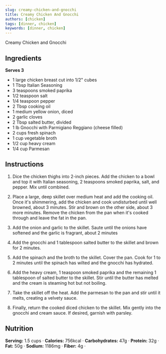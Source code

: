```yaml
---
slug: creamy-chicken-and-gnocchi
title: Creamy Chicken And Gnocchi
authors: [chicken]
tags: [dinner, chicken]
keywords: [dinner, chicken]
---
```


Creamy Chicken and Gnocchi
<!-- <img src="/img/Creamy-chicken-gnocchi.jpg" alt="Creamy Chicken And Gnocchi Picture" width="800" height="670" /> -->

<!-- truncate -->


## Ingredients
**Serves 3**
- 1 large chicken breast cut into 1/2" cubes
- 1 Tbsp Italian Seasoning
- 3 teaspoons smoked paprika
- 1/2 teaspoon salt
- 1/4 teaspoon pepper
- 2 Tbsp cooking oil
- 1 medium yellow onion, diced 
- 2 garlic cloves
- 2 Tbsp salted butter, divided
- 1 lb Gnocchi with Parmigiano Reggiano (cheese filled)
- 2 cups fresh spinach
- 1 cup vegetable broth
- 1/2 cup heavy cream
- 1/4 cup Parmesan

## Instructions 
1. Dice the chicken thighs into 2-inch pieces. Add the chicken to a bowl and top it with Italian seasoning, 2 teaspoons smoked paprika, salt, and pepper. Mix until combined.

2. Place a large, deep skillet over medium heat and add the cooking oil. Once it's shimmering, add the chicken and cook undisturbed until well browned, about 3 minutes. Stir and brown on the other side, about 3 more minutes. Remove the chicken from the pan when it's cooked through and leave the fat in the pan.

3. Add the onion and garlic to the skillet. Saute until the onions have softened and the garlic is fragrant, about 2 minutes
4. Add the gnocchi and 1 tablespoon salted butter to the skillet and brown for 2 minutes.
5. Add the spinach and the broth to the skillet. Cover the pan. Cook for 1 to 2 minutes until the spinach has wilted and the gnocchi has hydrated.
6. Add the heavy cream, 1 teaspoon smoked paprika and the remaining 1 tablespoon of salted butter to the skillet. Stir until the butter has melted and the cream is steaming hot but not boiling.
7. Take the skillet off the heat. Add the parmesan to the pan and stir until it melts, creating a velvety sauce.
8. Finally, return the cooked diced chicken to the skillet. Mix gently into the gnocchi and cream sauce. If desired, garnish with parsley.

## Nutrition
**Serving:** 1.5 cups · 
**Calories:** 756kcal · 
**Carbohydrates:** 47g · 
**Protein:** 32g · 
**Fat:** 50g · 
**Sodium:** 1186mg · 
**Fiber:** 4g · 